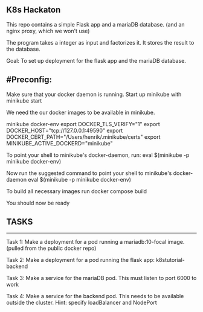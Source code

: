 ## K8s Hackaton

This repo contains a simple Flask app and a mariaDB database. (and an nginx proxy, which we won't use)

The program takes a integer as input and factorizes it. It stores the result to the database.


Goal: To set up deployment for the flask app and the mariaDB database.


#Preconfig:
------

Make sure that your docker daemon is running.
Start up minikube with 
minikube start

We need the our docker images to be available in minikube.

minikube docker-env
export DOCKER_TLS_VERIFY="1"
export DOCKER_HOST="tcp://127.0.0.1:49590"
export DOCKER_CERT_PATH="/Users/henrik/.minikube/certs"
export MINIKUBE_ACTIVE_DOCKERD="minikube"

To point your shell to minikube's docker-daemon, run:
 eval $(minikube -p minikube docker-env)

Now run the suggested command to point your shell to minikube's docker-daemon
eval $(minikube -p minikube docker-env)

To build all necessary images run
docker compose build

You should now be ready 


## TASKS
------

Task 1:
Make a deployment for a pod running a mariadb:10-focal image. (pulled from the public docker repo)

Task 2:
Make a deployment for a pod running the flask app: k8stutorial-backend

Task 3:
Make a service for the mariaDB pod.
  This must listen to port 6000 to work

Task 4:
Make a service for the backend pod.
  This needs to be available outside the cluster. 
  Hint: specify loadBalancer and NodePort



